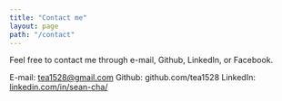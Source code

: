 ```yaml
---
title: "Contact me"
layout: page
path: "/contact"
---
```


Feel free to contact me through e-mail, Github, LinkedIn, or Facebook.

E-mail: tea1528@gmail.com
Github: github.com/tea1528
LinkedIn: [linkedin.com/in/sean-cha/](linkedin.com/in/sean-cha/)
